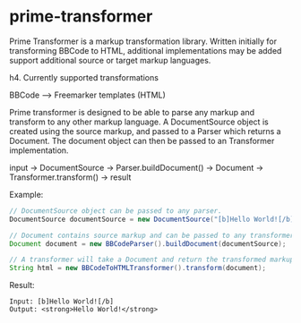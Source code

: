 prime-transformer
=================

Prime Transformer is a markup transformation library. Written initially for transforming BBCode to HTML, additional implementations may be added support additional source or target markup languages.

h4. Currently supported transformations

BBCode --> Freemarker templates (HTML)

Prime transformer is designed to be able to parse any markup and transform to any other markup language. A DocumentSource object is created using the source markup, and passed to a Parser which returns a Document. The document object can then be passed to an Transformer implementation.

input -> DocumentSource -> Parser.buildDocument() -> Document -> Transformer.transform() -> result

Example:

```java
// DocumentSource object can be passed to any parser.
DocumentSource documentSource = new DocumentSource("[b]Hello World![/b]");

// Document contains source markup and can be passed to any transformer.
Document document = new BBCodeParser().buildDocument(documentSource);

// A transformer will take a Document and return the transformed markup in string form.
String html = new BBCodeToHTMLTransformer().transform(document);
```

Result:
```
Input: [b]Hello World![/b]
Output: <strong>Hello World!</strong>
```


